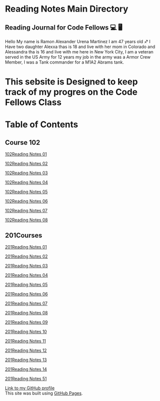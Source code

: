 
# **Reading Notes Main Directory**

## **Reading Journal for Code Fellows :computer: :desktop_computer:**

Hello My name is Ramon Alexander Urena Martinez I am 47 years old :sagittarius:
I Have two daughter Alexxa thas is 18 and live with her mom in Colorado and Alessandra tha is 16 and live with me here in New York City,
I am a veteran served in the US Army for 12 years my job in the army was a Armor Crew Member, I was a Tank commander for a M1A2 Abrams tank.

# **This sebsite is Designed to keep track of my progres on the Code Fellows Class**
 
# **Table of Contents**
## **Course 102**

[102Reading Notes 01](https://martinezx15.github.io/reading-notes/102note01.md)

[102Reading Notes 02](https://martinezx15.github.io/reading-notes/102note02.md)

[102Reading Notes 03](https://martinezx15.github.io/reading-notes/102note03.md) 

[102Reading Notes 04](https://martinezx15.github.io/reading-notes/102note04.md)

[102Reading Notes 05](https://martinezx15.github.io/reading-notes/102note05.md)

[102Reading Notes 06](https://martinezx15.github.io/reading-notes/102note06.md)

[102Reading Notes 07](https://martinezx15.github.io/reading-notes/102note07.md)

[102Reading Notes 08](https://martinezx15.github.io/reading-notes/102note08.md)


## **201Courses**

[201Reading Notes 01](https://martinezx15.github.io/reading-notes/102note01.md)

[201Reading Notes 02](https://martinezx15.github.io/reading-notes/102note02.md)

[201Reading Notes 03](https://martinezx15.github.io/reading-notes/102note03.md)

[201Reading Notes 04](https://martinezx15.github.io/reading-notes/102note04.md)

[201Reading Notes 05](https://martinezx15.github.io/reading-notes/102note05.md)

[201Reading Notes 06](https://martinezx15.github.io/reading-notes/102note06.md)

[201Reading Notes 07](https://martinezx15.github.io/reading-notes/102note07.md)

[201Reading Notes 08](https://martinezx15.github.io/reading-notes/102note08.md)

[201Reading Notes 09](https://martinezx15.github.io/reading-notes/102note09.md)

[201Reading Notes 10](https://martinezx15.github.io/reading-notes/102note10.md)

[201Reading Notes 11](https://martinezx15.github.io/reading-notes/102note11.md)

[201Reading Notes 12](https://martinezx15.github.io/reading-notes/102note12.md)

[201Reading Notes 13](https://martinezx15.github.io/reading-notes/102note13.md)

[201Reading Notes 14](https://martinezx15.github.io/reading-notes/102note14.md)

[201Reading Notes 51](https://martinezx15.github.io/reading-notes/102note15.md)

        
[Link to my GitHub profile](https://martinezx15.github.io/reading-notes/)  
This site was built using [GitHub Pages](https://pages.github.com/).
